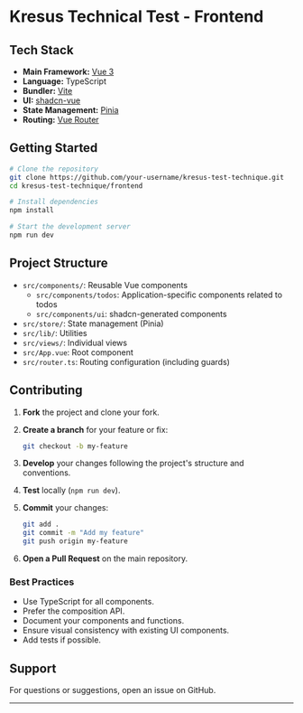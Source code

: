 # Kresus Technical Test - Frontend

## Tech Stack

- **Main Framework:** [Vue 3](https://vuejs.org/)
- **Language:** TypeScript
- **Bundler:** [Vite](https://vitejs.dev/)
- **UI:** [shadcn-vue](https://www.shadcn-vue.com/)
- **State Management:** [Pinia](https://pinia.vuejs.org/)
- **Routing:** [Vue Router](https://router.vuejs.org/)

## Getting Started

```bash
# Clone the repository
git clone https://github.com/your-username/kresus-test-technique.git
cd kresus-test-technique/frontend

# Install dependencies
npm install

# Start the development server
npm run dev
```

## Project Structure

- `src/components/`: Reusable Vue components
  - `src/components/todos`: Application-specific components related to todos
  - `src/components/ui`: shadcn-generated components
- `src/store/`: State management (Pinia)
- `src/lib/`: Utilities
- `src/views/`: Individual views
- `src/App.vue`: Root component
- `src/router.ts`: Routing configuration (including guards)

## Contributing

1. **Fork** the project and clone your fork.
2. **Create a branch** for your feature or fix:

   ```bash
   git checkout -b my-feature
   ```

3. **Develop** your changes following the project's structure and conventions.
4. **Test** locally (`npm run dev`).
5. **Commit** your changes:

   ```bash
   git add .
   git commit -m "Add my feature"
   git push origin my-feature
   ```

6. **Open a Pull Request** on the main repository.

### Best Practices

- Use TypeScript for all components.
- Prefer the composition API.
- Document your components and functions.
- Ensure visual consistency with existing UI components.
- Add tests if possible.

## Support

For questions or suggestions, open an issue on GitHub.

---
